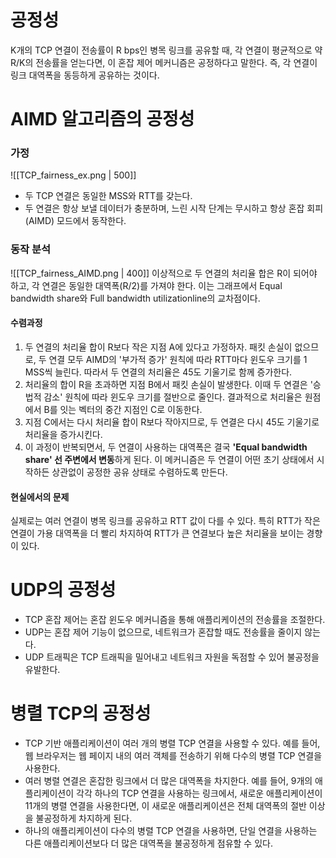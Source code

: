 # 공정성
K개의 TCP 연결이 전송률이 R bps인 병목 링크를 공유할 때, 각 연결이 평균적으로 약 R/K의 전송률을 얻는다면, 이 혼잡 제어 메커니즘은 공정하다고 말한다.
즉, 각 연결이 링크 대역폭을 동등하게 공유하는 것이다.
# AIMD 알고리즘의 공정성
### 가정
![[TCP_fairness_ex.png | 500]]
- 두 TCP 연결은 동일한 MSS와 RTT를 갖는다.
- 두 연결은 항상 보낼 데이터가 충분하며, 느린 시작 단계는 무시하고 항상 혼잡 회피(AIMD) 모드에서 동작한다.
### 동작 분석
![[TCP_fairness_AIMD.png | 400]]
이상적으로 두 연결의 처리율 합은 R이 되어야 하고, 각 연결은 동일한 대역폭(R/2)를 가져야 한다. 이는 그래프에서 Equal bandwidth share와 Full bandwidth utilizationline의 교차점이다.
#### 수렴과정
1. 두 연결의 처리율 합이 R보다 작은 지점 A에 있다고 가정하자. 패킷 손실이 없으므로, 두 연결 모두 AIMD의 '부가적 증가' 원칙에 따라 RTT마다 윈도우 크기를 1 MSS씩 늘린다. 따라서 두 연결의 처리율은 45도 기울기로 함께 증가한다.
2. 처리율의 합이 R을 초과하면 지점 B에서 패킷 손실이 발생한다. 이때 두 연결은 '승법적 감소' 원칙에 따라 윈도우 크기를 절반으로 줄인다. 결과적으로 처리율은 원점에서 B를 잇는 벡터의 중간 지점인 C로 이동한다.
3. 지점 C에서는 다시 처리율 합이 R보다 작아지므로, 두 연결은 다시 45도 기울기로 처리율을 증가시킨다.
4. 이 과정이 반복되면서, 두 연결이 사용하는 대역폭은 결국 **'Equal bandwidth share' 선 주변에서 변동**하게 된다. 이 메커니즘은 두 연결이 어떤 초기 상태에서 시작하든 상관없이 공정한 공유 상태로 수렴하도록 만든다.
#### 현실에서의 문제
실제로는 여러 연결이 병목 링크를 공유하고 RTT 값이 다를 수 있다. 특히 RTT가 작은 연결이 가용 대역폭을 더 빨리 차지하여 RTT가 큰 연결보다 높은 처리율을 보이는 경향이 있다.
# UDP의 공정성
- TCP 혼잡 제어는 혼잡 윈도우 메커니즘을 통해 애플리케이션의 전송률을 조절한다.
- UDP는 혼잡 제어 기능이 없으므로, 네트워크가 혼잡할 때도 전송률을 줄이지 않는다.
- UDP 트래픽은 TCP 트래픽을 밀어내고 네트워크 자원을 독점할 수 있어 불공정을 유발한다.
# 병렬 TCP의 공정성
- TCP 기반 애플리케이션이 여러 개의 병렬 TCP 연결을 사용할 수 있다. 예를 들어, 웹 브라우저는 웹 페이지 내의 여러 객체를 전송하기 위해 다수의 병렬 TCP 연결을 사용한다.
- 여러 병렬 연결은 혼잡한 링크에서 더 많은 대역폭을 차지한다. 예를 들어, 9개의 애플리케이션이 각각 하나의 TCP 연결을 사용하는 링크에서, 새로운 애플리케이션이 11개의 병렬 연결을 사용한다면, 이 새로운 애플리케이션은 전체 대역폭의 절반 이상을 불공정하게 차지하게 된다.
- 하나의 애플리케이션이 다수의 병렬 TCP 연결을 사용하면, 단일 연결을 사용하는 다른 애플리케이션보다 더 많은 대역폭을 불공정하게 점유할 수 있다.